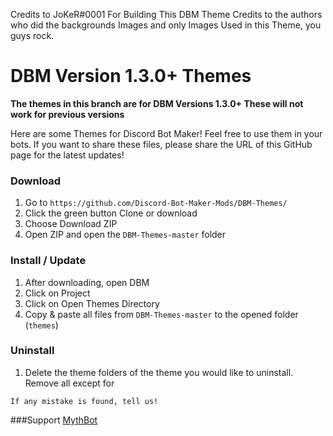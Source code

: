 Credits to JoKeR#0001 For Building This DBM Theme
Credits to the authors who did the backgrounds Images and only Images Used in this Theme, you guys rock.

# DBM Version 1.3.0+ Themes

**The themes in this branch are for DBM Versions 1.3.0+ These will not work for previous versions**

Here are some Themes for Discord Bot Maker! Feel free to use them in your bots. If you want to share these files, please share the URL of this GitHub page for the latest updates!


### Download
  1. Go to `https://github.com/Discord-Bot-Maker-Mods/DBM-Themes/`
  2. Click the green button Clone or download
  3. Choose Download ZIP
  4. Open ZIP and open the `DBM-Themes-master` folder

### Install / Update
  1. After downloading, open DBM
  2. Click on Project
  3. Click on Open Themes Directory
  4. Copy & paste all files from `DBM-Themes-master` to the opened folder (`themes`)

### Uninstall
  1. Delete the theme folders of the theme you would like to uninstall. Remove all except for


`If any mistake is found, tell us!`

###Support
[MythBot](https://mythbot.tk)
